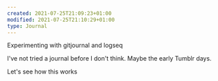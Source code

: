 ```yaml
---
created: 2021-07-25T21:09:23+01:00
modified: 2021-07-25T21:10:29+01:00
type: Journal
---
```


Experimenting with gitjournal and logseq

I've not tried a journal before I don't think. Maybe the early Tumblr days. 

Let's see how this works

